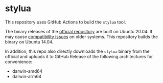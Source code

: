 # stylua

This repository uses GitHub Actions to build the `stylua` tool.

The binary releases of the [official repository](https://github.com/JohnnyMorganz/stylua) are built on Ubuntu 20.04. It may cause [compatibility issues](https://github.com/JohnnyMorganz/StyLua/issues/806) on older systems. This repository builds the binary on Ubuntu 14.04.

In addition, this repo also directly downloads the `stylua` binary from the official and uploads it to GitHub Release of the following architectures for convenience:

- darwin-amd64
- darwin-arm64

